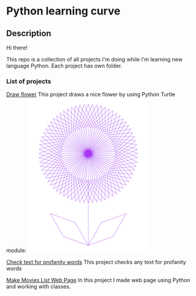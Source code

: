 # Python learning curve

## Description
Hi there!

This repo is a collection of all projects I'm doing while I'm learning new language Python.
Each project has own folder.


### List of projects
[Draw flower](https://github.com/ipero/python_learning_curve/tree/master/drawings)
This project draws a nice flower by using Python Turtle module:
![alt text](https://github.com/ipero/python_learning_curve/blob/master/drawings/Flower_Screen_Shot.png "Flower by Python Turtle")

[Check text for profanity words](https://github.com/ipero/python_learning_curve/tree/master/profanity_checker)
This project checks any text for profanity words

[Make Movies List Web Page](https://github.com/ipero/python_learning_curve/tree/master/movies)
In this project I made web page using Python and working with classes.
